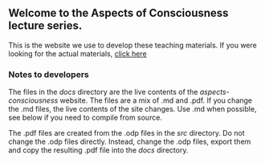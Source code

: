 ## Welcome to the Aspects of Consciousness lecture series. 

This is the website we use to develop these teaching materials. If you
were looking for the actual materials, [click
here](https://ajwills72.github.io/aspects-consciousness/)

### Notes to developers

The files in the _docs_ directory are the live contents of the
_aspects-consciousness_ website. The files are a mix of .md and .pdf. If
you change the .md files, the live contents of the site changes. Use
.md when possible, see below if you need to compile from source.

The .pdf files are created from the .odp files in the _src_
directory. Do not change the .odp files directly. Instead, change the
.odp files, export them and copy the resulting .pdf file into the
_docs_ directory.
